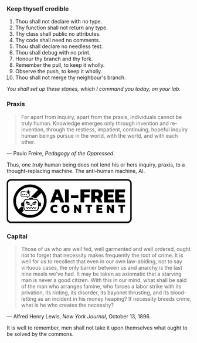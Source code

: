 ### Keep thyself credible
1. Thou shall not declare with no type.
2. Thy function shall not return any type.
3. Thy class shall public no attributes.
4. Thy code shall need no comments.
5. Thou shall declare no needless test.
6. Thou shall debug with no print.
7. Honour thy branch and thy fork.
8. Remember the pull, to keep it wholly.
9. Observe the push, to keep it wholly.
10. Thou shall not merge thy neighbour's branch.

_You shall set up these stones, which I command you today, on your lab._

### Praxis

> For apart from inquiry, apart from the praxis, individuals cannot be truly human. Knowledge emerges only through invention and re-invention, through the restless, impatient, continuing, hopeful inquiry human beings pursue in the world, with the world, and with each other.

― Paulo Freire, _Pedagogy of the Oppressed_.

Thus, one _truly_ human being does not lend his or hers inquiry, praxis, to a thought-replacing machine. The anti-human machine, AI.

[![badge](https://github.com/oAGoulart/awesome-nollm/blob/main/badge.png)](https://github.com/oAGoulart/awesome-nollm)

### Capital

> Those of us who are well fed, well garmented and well ordered, ought not to forget that necessity makes frequently the root of crime. It is well for us to recollect that even in our own law-abiding, not to say virtuous cases, the only barrier between us and anarchy is the last nine meals we've had. It may be taken as axiomatic that a starving man is never a good citizen. With this in our mind, what shall be said of the man who arranges famine, who forces a labor strike with its privation, its rioting, its disorder, its bayonet thrusting, and its blood-letting as an incident in his money heaping? If necessity breeds crime, what is he who creates the necessity?

― Alfred Henry Lewis, _New York Journal_, October 13, 1896.

It is well to remember, men shall not take it upon themselves what ought to be solved by the commons.

